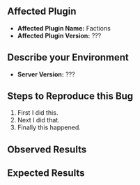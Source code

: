 ## Affected Plugin
<!-- In order to help you we need to know which plugin this issue is about. -->
<!-- The plugin always has the same version as MassiveCore. -->
<!-- All our plugins depend on MassiveCore, you did not forget to install it did you? -->
<!-- Run the command "/massivecore version" to see the version you are running. -->
- **Affected Plugin Name:** Factions
- **Affected Plugin Version:** ???

## Describe your Environment
<!-- Run the command "/version" to see the server version you are running. -->
- **Server Version:** ???

## Steps to Reproduce this Bug
<!-- Write a step by step description of how we can reproduce this bug. -->
<!-- As developers we need to know how to trigger the bug before we can fix it. -->
1. First I did this.
2. Next I did that.
3. Finally this happened.

## Observed Results
<!-- Tell us what actually happened. -->
<!-- Please describe as detailed as possible. -->
<!-- Feel free to link to a screenshot posted on imgur.com. -->
<!-- Feel free to link to an error log posted on pastebin.com. -->

## Expected Results
<!-- Tell us what you expected to happen. -->
<!-- This way we can better understand in what way this is an issue. -->
